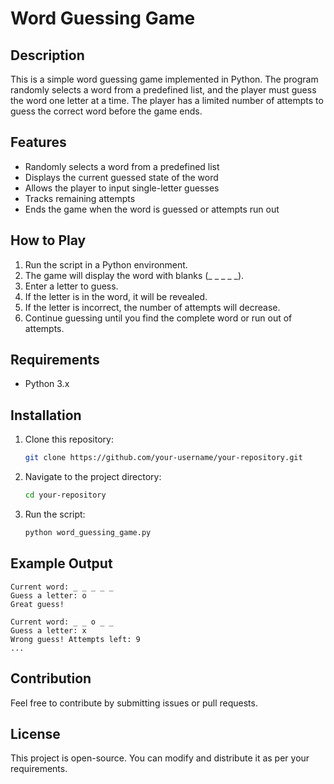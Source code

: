 # Word Guessing Game

## Description
This is a simple word guessing game implemented in Python. The program randomly selects a word from a predefined list, and the player must guess the word one letter at a time. The player has a limited number of attempts to guess the correct word before the game ends.

## Features
- Randomly selects a word from a predefined list
- Displays the current guessed state of the word
- Allows the player to input single-letter guesses
- Tracks remaining attempts
- Ends the game when the word is guessed or attempts run out

## How to Play
1. Run the script in a Python environment.
2. The game will display the word with blanks (_ _ _ _ _).
3. Enter a letter to guess.
4. If the letter is in the word, it will be revealed.
5. If the letter is incorrect, the number of attempts will decrease.
6. Continue guessing until you find the complete word or run out of attempts.

## Requirements
- Python 3.x

## Installation
1. Clone this repository:
   ```sh
   git clone https://github.com/your-username/your-repository.git
   ```
2. Navigate to the project directory:
   ```sh
   cd your-repository
   ```
3. Run the script:
   ```sh
   python word_guessing_game.py
   ```

## Example Output
```
Current word: _ _ _ _ _
Guess a letter: o
Great guess!

Current word: _ _ o _ _
Guess a letter: x
Wrong guess! Attempts left: 9
...
```

## Contribution
Feel free to contribute by submitting issues or pull requests.

## License
This project is open-source. You can modify and distribute it as per your requirements.
